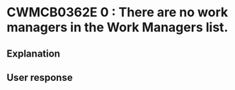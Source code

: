 # CWMCB0362E 0 : There are no work managers in the Work Managers list.

## Explanation

## User response